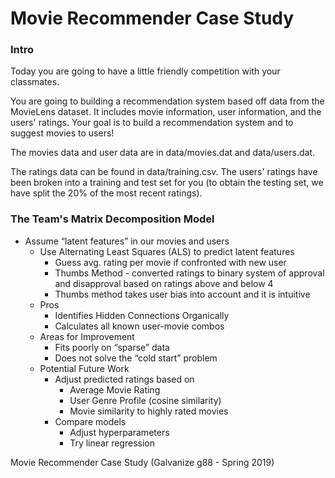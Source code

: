 # Movie Recommender Case Study

### Intro 
Today you are going to have a little friendly competition with your classmates.

You are going to building a recommendation system based off data from the MovieLens dataset. It includes movie information, user information, and the users' ratings. Your goal is to build a recommendation system and to suggest movies to users!

The movies data and user data are in data/movies.dat and data/users.dat.

The ratings data can be found in data/training.csv. The users' ratings have been broken into a training and test set for you (to obtain the testing set, we have split the 20% of the most recent ratings).

### The Team's Matrix Decomposition Model
- Assume “latent features” in our movies and users
  - Use Alternating Least Squares (ALS) to predict latent features
    - Guess avg. rating per movie if confronted with new user
    - Thumbs Method - converted ratings to binary system of approval and disapproval based on ratings above and below 4
    - Thumbs method takes user bias into account and it is intuitive
  - Pros
    - Identifies Hidden Connections Organically
    - Calculates all known user-movie combos
  - Areas for Improvement
    - Fits poorly on “sparse” data
    - Does not solve the “cold start” problem
  - Potential Future Work
    - Adjust predicted ratings based on
      - Average Movie Rating
      - User Genre Profile (cosine similarity)
      - Movie similarity to highly rated movies
    - Compare models
      - Adjust hyperparameters
      - Try linear regression



Movie Recommender Case Study (Galvanize g88 - Spring 2019)
